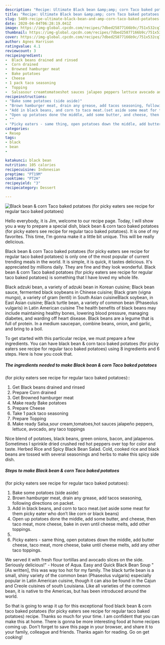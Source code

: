 ```yaml
---
description: "Recipe: Ultimate Black bean &amp;amp; corn Taco baked potatoes  (for picky eaters see recipe for regular taco baked potatoes)"
title: "Recipe: Ultimate Black bean &amp;amp; corn Taco baked potatoes  (for picky eaters see recipe for regular taco baked potatoes)"
slug: 5409-recipe-ultimate-black-bean-and-amp-corn-taco-baked-potatoes-for-picky-eaters-see-recipe-for-regular-taco-baked-potatoes
date: 2020-04-04T06:28:19.041Z
image: https://img-global.cpcdn.com/recipes/7dbed25877166b9c/751x532cq70/black-bean-corn-taco-baked-potatoes-for-picky-eaters-see-recipe-for-regular-taco-baked-potatoes-recipe-main-photo.jpg
thumbnail: https://img-global.cpcdn.com/recipes/7dbed25877166b9c/751x532cq70/black-bean-corn-taco-baked-potatoes-for-picky-eaters-see-recipe-for-regular-taco-baked-potatoes-recipe-main-photo.jpg
cover: https://img-global.cpcdn.com/recipes/7dbed25877166b9c/751x532cq70/black-bean-corn-taco-baked-potatoes-for-picky-eaters-see-recipe-for-regular-taco-baked-potatoes-recipe-main-photo.jpg
author: Agnes Harrison
ratingvalue: 4.1
reviewcount: 3
recipeingredient:
-  Black beans drained and rinsed
-  Corn drained
-  Browned hamburger meat
-  Bake potatoes
-  Cheese
- 1 pack taco seasoning
-  Topping
-  Salsasour creamtomatoeshot sauces jalapeo peppers lettuce avocado any taco toppings
recipeinstructions:
- "Bake some potatoes (side aside)"
- "Brown hamburger meat, drain any grease, add tacos seasoning, following directions on packet."
- "Add in black beans, and corn to taco meat.(set aside some meat for them picky eater who don’t like corn or black beans)"
- "Open up potatoes done the middle, add some butter, and cheese, then taco meat, more cheese, bake in oven until cheese melts, add other toppings."
- ""
- "Picky eaters - same thing, open potatoes down the middle, add butter cheese, taco meat, more cheese, bake until cheese melts, add any other taco toppings."
categories:
- Resep
tags:
- black
- bean
- 

katakunci: black bean 
nutrition: 105 calories
recipecuisine: Indonesian
preptime: "PT19M"
cooktime: "PT2H"
recipeyield: "3"
recipecategory: Dessert

---
```



![Black bean &amp; corn Taco baked potatoes 
(for picky eaters see recipe for regular taco baked potatoes)](https://img-global.cpcdn.com/recipes/7dbed25877166b9c/751x532cq70/black-bean-corn-taco-baked-potatoes-for-picky-eaters-see-recipe-for-regular-taco-baked-potatoes-recipe-main-photo.jpg)

Hello everybody, it is Jim, welcome to our recipe page. Today, I will show you a way to prepare a special dish, black bean &amp; corn taco baked potatoes 
(for picky eaters see recipe for regular taco baked potatoes). It is one of my favorites. This time, I'm gonna make it a little bit unique. This will be really delicious.

Black bean &amp; corn Taco baked potatoes 
(for picky eaters see recipe for regular taco baked potatoes) is only one of the most popular of current trending meals in the world. It is simple, it is quick, it tastes delicious. It's appreciated by millions daily. They are fine and they look wonderful. Black bean &amp; corn Taco baked potatoes 
(for picky eaters see recipe for regular taco baked potatoes) is something that I have loved my whole life.

Black adzuki bean, a variety of adzuki bean in Korean cuisine; Black bean sauce, fermented black soybeans in Chinese cuisine; Black gram (vigna mungo), a variety of gram (lentil) in South Asian cuisineBlack soybean, in East Asian cuisine; Black turtle bean, a variety of common bean (Phaseolus vulgaris) in Latin American cuisine The health benefits of black beans may include maintaining healthy bones, lowering blood pressure, managing diabetes, and warding off heart disease. Black beans are a legume that is full of protein. In a medium saucepan, combine beans, onion, and garlic, and bring to a boil.


To get started with this particular recipe, we must prepare a few ingredients. You can have black bean &amp; corn taco baked potatoes 
(for picky eaters see recipe for regular taco baked potatoes) using 8 ingredients and 6 steps. Here is how you cook that.

##### The ingredients needed to make Black bean &amp; corn Taco baked potatoes 
(for picky eaters see recipe for regular taco baked potatoes)::

1. Get  Black beans drained and rinsed
1. Prepare  Corn drained
1. Get  Browned hamburger meat
1. Make ready  Bake potatoes
1. Prepare  Cheese
1. Take 1 pack taco seasoning
1. Prepare  Topping
1. Make ready  Salsa,sour cream,tomatoes,hot sauces jalapeño peppers, lettuce, avocado, any taco toppings


Nice blend of potatoes, black beans, green onions, bacon, and jalapenos. Sometimes I sprinkle dried crushed red hot peppers over top for color and taste. Herbed Rice and Spicy Black Bean Salad. Cold, cooked rice and black beans are tossed with several seasonings and herbs to make this spicy side dish. 

##### Steps to make Black bean &amp; corn Taco baked potatoes 
(for picky eaters see recipe for regular taco baked potatoes):

1. Bake some potatoes (side aside)
1. Brown hamburger meat, drain any grease, add tacos seasoning, following directions on packet.
1. Add in black beans, and corn to taco meat.(set aside some meat for them picky eater who don’t like corn or black beans)
1. Open up potatoes done the middle, add some butter, and cheese, then taco meat, more cheese, bake in oven until cheese melts, add other toppings.
1. 
1. Picky eaters - same thing, open potatoes down the middle, add butter cheese, taco meat, more cheese, bake until cheese melts, add any other taco toppings.


We served it with fresh flour tortillas and avocado slices on the side. Seriously delicious!&#34; - House of Aqua. Easy and Quick Black Bean Soup &#34;[As written], this was way too hot for my family. The black turtle bean is a small, shiny variety of the common bean (Phaseolus vulgaris) especially popular in Latin American cuisine, though it can also be found in the Cajun and Creole cuisines of south Louisiana. Like all varieties of the common bean, it is native to the Americas, but has been introduced around the world. 

So that is going to wrap it up for this exceptional food black bean &amp; corn taco baked potatoes 
(for picky eaters see recipe for regular taco baked potatoes) recipe. Thanks so much for your time. I am confident that you can make this at home. There is gonna be more interesting food at home recipes coming up. Don't forget to save this page in your browser, and share it to your family, colleague and friends. Thanks again for reading. Go on get cooking!
